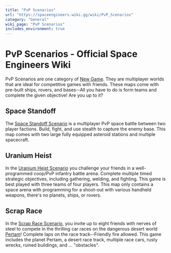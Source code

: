 ```yaml
---
title: "PvP Scenarios"
url: "https://spaceengineers.wiki.gg/wiki/PvP_Scenarios"
category: "General"
wiki_page: "PvP Scenarios"
includes_environment: true
---
```


# PvP Scenarios - Official Space Engineers Wiki

PvP Scenarios are one category of [New Game](https://spaceengineers.wiki.gg/wiki/New_Game "New Game"). They are multiplayer worlds that are ideal for competitive games with friends. These maps come with pre-built ships, rovers, and bases--All you have to do is form teams and complete the given objective! Are you up to it?

## Space Standoff

The [Space Standoff Scenario](https://spaceengineers.wiki.gg/wiki/Space_Standoff_Scenario "Space Standoff Scenario") is a multiplayer PvP space battle between two player factions. Build, fight, and use stealth to capture the enemy base. This map comes with two large fully equipped asteroid stations and multiple spacecraft.

## Uranium Heist

In the [Uranium Heist Scenario](https://spaceengineers.wiki.gg/wiki/Uranium_Heist_Scenario "Uranium Heist Scenario") you challenge your friends in a well-programmed coop/PvP infantry battle arena. Complete multiple timed strategic objectives, including gathering, welding, and fighting. This game is best played with three teams of four players. This map only contains a space arena with programming for a shoot-out with various handheld weapons, there's no planets, ships, or rovers.

## Scrap Race

In the [Scrap Race Scenario](https://spaceengineers.wiki.gg/wiki/Scrap_Race_Scenario "Scrap Race Scenario"), you invite up to eight friends with nerves of steel to compete in the thrilling car races on the dangerous desert world [Pertam](https://spaceengineers.wiki.gg/wiki/Pertam "Pertam")! Complete laps on the race track--Friendly fire allowed. This game includes the planet Pertam, a desert race track, multiple race cars, rusty wrecks, ruined buildings, and ... "obstacles".